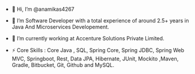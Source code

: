 - 👋 Hi, I’m @anamikas4267
- 👀 I’m Software Developer with a total experience of around 2.5+ years in Java And Microservices Developement.
- 🌱 I’m currently working at Accenture Solutions Private Limited.

- ⚡ Core Skills : Core Java , SQL, Spring Core, Spring JDBC, Spring Web MVC, Springboot, Rest, Data JPA, Hibernate, JUnit, Mockito ,Maven, Gradle, Bitbucket, Git, Github and MySQL.

<!---
anamikas4267/anamikas4267 is a ✨ special ✨ repository because its `README.md` (this file) appears on your GitHub profile.
You can click the Preview link to take a look at your changes.
--->

